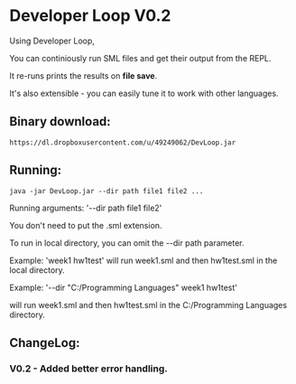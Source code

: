 Developer Loop V0.2
===================

Using Developer Loop, 

You can continiously run SML files and get their output from the REPL.

It re-runs prints the results on **file save**.

It's also extensible - you can easily tune it to work with other languages.

## Binary download:

    https://dl.dropboxusercontent.com/u/49249062/DevLoop.jar

## Running:

    java -jar DevLoop.jar --dir path file1 file2 ...


Running arguments: '--dir path file1 file2'

You don't need to put the .sml extension.

To run in local directory, you can omit the --dir path parameter.

Example: 'week1 hw1test' will run week1.sml and then hw1test.sml in the local directory.

Example: '--dir "C:/Programming Languages" week1 hw1test'

will run week1.sml and then hw1test.sml in the C:/Programming Languages directory.

## ChangeLog:
### V0.2 - Added better error handling.
